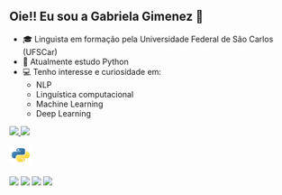 ## Oie!! Eu sou a Gabriela Gimenez 👋

- 🎓 Linguista em formação pela Universidade Federal de São Carlos (UFSCar)
- 🐍 Atualmente estudo Python
- 💻 Tenho interesse e curiosidade em:
    - NLP 
    - Linguística computacional
    - Machine Learning
    - Deep Learning

<div>
  <a href="https://github.com/GaybsGimenez">
  <img height="180em" src="https://github-readme-stats.vercel.app/api?username=gaybsgimenez&show_icons=true&theme=omni&include_all_commits=true&count_private=true"/>
  <img height="180em" src="https://github-readme-stats.vercel.app/api/top-langs/?username=gaybsgimenez&layout=compact&langs_count=7&theme=omni"/>
</div>
  
  <div style="display: inline_block"><br>
    <img align="center" alt="Rafa-Python" height="30" width="40" src="https://raw.githubusercontent.com/devicons/devicon/master/icons/python/python-original.svg">
  </div>
  
  ###
  
<div> 
  <a href="https://www.linkedin.com/in/gabriela-gimenez-787047a4/" target="_blank"><img src="https://img.shields.io/badge/-LinkedIn-%230077B5?style=for-the-badge&logo=linkedin&logoColor=white" target="_blank"></a> 
  <a href = "mailto:contato@gaybsgimenez.tech"><img src="https://img.shields.io/badge/-Gmail-%23333?style=for-the-badge&logo=gmail&logoColor=white" target="_blank"></a>
  <a href="https://gaybsgimenez.medium.com" target="_blank"><img src="https://img.shields.io/badge/Medium-12100E?style=for-the-badge&logo=medium&logoColor=white" target="_blank"></a> 
  <a href="https://discord.com/channels/@me/862752337582882857" target="_blank"><img src="https://img.shields.io/badge/Discord-7289DA?style=for-the-badge&logo=discord&logoColor=white" target="_blank"></a> 
   
 
</div>
  
  
